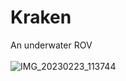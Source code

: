 # Kraken
An underwater ROV
<br/>
<br/>
![IMG_20230223_113744](https://github.com/meafs/Kraken/assets/25178594/e1e2c162-562a-410d-8edf-cb78dd423c2f)
